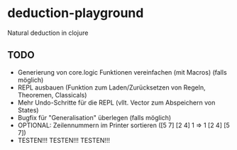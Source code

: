 # deduction-playground

Natural deduction in clojure

## TODO
* Generierung von core.logic Funktionen vereinfachen (mit Macros) (falls möglich)
* REPL ausbauen (Funktion zum Laden/Zurücksetzen von Regeln, Theoremen, Classicals)
* Mehr Undo-Schritte für die REPL (vllt. Vector zum Abspeichern von States)
* Bugfix für "Generalisation" überlegen (falls möglich)
* OPTIONAL: Zeilennummern im Printer sortieren ([5 7] [2 4] 1 => 1 [2 4] [5 7])
* TESTEN!!! TESTEN!!! TESTEN!!!